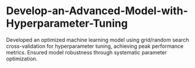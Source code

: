 # Develop-an-Advanced-Model-with-Hyperparameter-Tuning
Developed an optimized machine learning model using grid/random search cross-validation for hyperparameter tuning, achieving peak performance metrics. Ensured model robustness through systematic parameter optimization.
